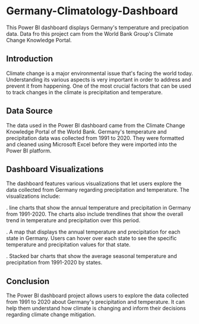 # Germany-Climatology-Dashboard
This Power BI dashboard displays Germany's temperature and precipation data. Data fro this project cam from the World Bank Group's Climate Change Knowledge Portal.

## Introduction
Climate change is a major environmental issue that's facing the world today. Understanding its various aspects is very important in order to address and prevent it from happening. One of the most crucial factors that can be used to track changes in the climate is precipitation and temperature.

## Data Source
The data used in the Power BI dashboard came from the Climate Change Knowledge Portal of the World Bank. Germany's temperature and precipitation data was collected from 1991 to 2020. They were formatted and cleaned using Microsoft Excel before they were imported into the Power BI platform.

## Dashboard Visualizations
The dashboard features various visualizations that let users explore the data collected from Germany regarding precipitation and temperature. The visualizations include:

. line charts that show the annual temperature and precipitation in Germany from 1991-2020. The charts also include trendlines that show the overall trend in temperature and precipitation over this period. 

. A map that displays the annual temperature and precipitation for each state in Germany. Users can hover over each state to see the specific temperature and precipitation values for that state.

. Stacked bar charts that show the average seasonal temperature and precipitation from 1991-2020 by states.

## Conclusion
The Power BI dashboard project allows users to explore the data collected from 1991 to 2020 about Germany's precipitation and temperature. It can help them understand how climate is changing and inform their decisions regarding climate change mitigation.








